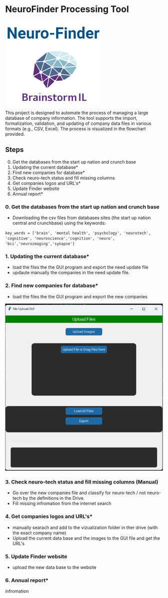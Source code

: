 

# NeuroFinder Processing Tool
![alt text](image-1.png)

This project is designed to automate the process of managing a large database of company information. The tool supports the import, formalization, validation, and updating of company data files in various formats (e.g., CSV, Excel). The process is visualized in the flowchart provided.

## Steps
0. Get the databases from the start up nation and crunch base
1. Updating the current database*
2. Find new companies for database*
3. Check neuro-tech status and fill missing columns
4. Get companies logos and URL's*
5. Update Finder website
6. Annual report*

### 0. Get the databases from the start up nation and crunch base
* Downloading the csv files from databases sites (the start up nation central and crunchbase) using the keywords:

`key_words = ['brain', 'mental health', 'psychology', 'neurotech',
                   'cognitive', 'neuroscience','cognition', 'neuro', 'bci','neuroimaging','synapse']`

### 1. Updating the current database*
* load the files the the GUI program and export the need update file
* updaute manually the companies in the need update file.

### 2. Find new companies for database*
* load the files the the GUI program and export the new companies

![alt text](image.png)
### 3. Check neuro-tech status and fill missing columns (Manual)
* Go over the new companies file and classify for neuro-tech / not neuro-tech by the definitions in the Drive.
* Fill missing infromation from the internet search
### 4. Get companies logos and URL's*
* manually searach and add to the vizualization folder in ther drive (with the exact company name)
* Upload the current data base and the images to the GUI file and get the URL's
### 5. Update Finder website
* upload the new data base to the website
### 6. Annual report*
infromation


